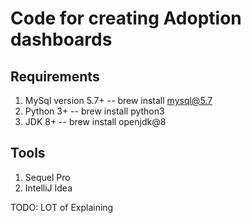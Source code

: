 # Code for creating Adoption dashboards


## Requirements
1. MySql version 5.7+ -- brew install mysql@5.7
2. Python 3+ -- brew install python3
3. JDK 8+ -- brew install openjdk@8

## Tools
1. Sequel Pro
2. IntelliJ Idea


TODO: LOT of Explaining 
